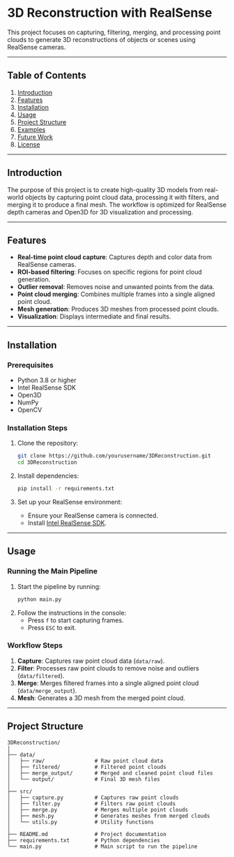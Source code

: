 # 3D Reconstruction with RealSense

This project focuses on capturing, filtering, merging, and processing point clouds to generate 3D reconstructions of objects or scenes using RealSense cameras.

---

## Table of Contents
1. [Introduction](#introduction)
2. [Features](#features)
3. [Installation](#installation)
4. [Usage](#usage)
5. [Project Structure](#project-structure)
6. [Examples](#examples)
7. [Future Work](#future-work)
8. [License](#license)

---

## Introduction

The purpose of this project is to create high-quality 3D models from real-world objects by capturing point cloud data, processing it with filters, and merging it to produce a final mesh. The workflow is optimized for RealSense depth cameras and Open3D for 3D visualization and processing.

---

## Features

- **Real-time point cloud capture**: Captures depth and color data from RealSense cameras.
- **ROI-based filtering**: Focuses on specific regions for point cloud generation.
- **Outlier removal**: Removes noise and unwanted points from the data.
- **Point cloud merging**: Combines multiple frames into a single aligned point cloud.
- **Mesh generation**: Produces 3D meshes from processed point clouds.
- **Visualization**: Displays intermediate and final results.

---

## Installation

### Prerequisites

- Python 3.8 or higher
- Intel RealSense SDK
- Open3D
- NumPy
- OpenCV

### Installation Steps

1. Clone the repository:
    ```bash
    git clone https://github.com/yourusername/3DReconstruction.git
    cd 3DReconstruction
    ```

2. Install dependencies:
    ```bash
    pip install -r requirements.txt
    ```

3. Set up your RealSense environment:
    - Ensure your RealSense camera is connected.
    - Install [Intel RealSense SDK](https://github.com/IntelRealSense/librealsense).

---

## Usage

### Running the Main Pipeline

1. Start the pipeline by running:
    ```bash
    python main.py
    ```
2. Follow the instructions in the console:
    - Press `f` to start capturing frames.
    - Press `ESC` to exit.

### Workflow Steps
1. **Capture**: Captures raw point cloud data (`data/raw`).
2. **Filter**: Processes raw point clouds to remove noise and outliers (`data/filtered`).
3. **Merge**: Merges filtered frames into a single aligned point cloud (`data/merge_output`).
4. **Mesh**: Generates a 3D mesh from the merged point cloud.

---

## Project Structure

```plaintext
3DReconstruction/
│
├── data/
│   ├── raw/                # Raw point cloud data
│   ├── filtered/           # Filtered point clouds
│   ├── merge_output/       # Merged and cleaned point cloud files
│   └── output/             # Final 3D mesh files
│
├── src/
│   ├── capture.py          # Captures raw point clouds
│   ├── filter.py           # Filters raw point clouds
│   ├── merge.py            # Merges multiple point clouds
│   ├── mesh.py             # Generates meshes from merged clouds
│   └── utils.py            # Utility functions
│
├── README.md               # Project documentation
├── requirements.txt        # Python dependencies
└── main.py                 # Main script to run the pipeline
